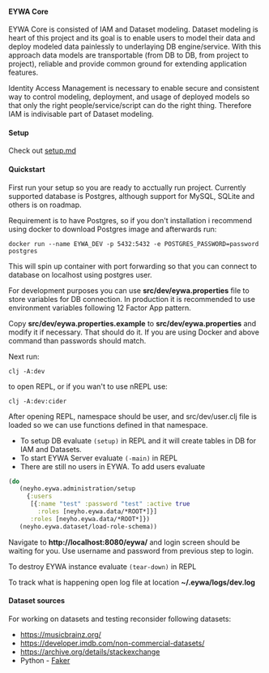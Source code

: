 #### EYWA Core
EYWA Core is consisted of IAM and Dataset modeling. Dataset modeling is heart of this project and
its goal is to enable users to model their data and deploy modeled data painlessly to underlaying DB
engine/service. With this approach data models are transportable (from DB to DB, from project to project),
reliable and provide common ground for extending application features.

Identity Access Management is necessary to enable secure and consistent way to control modeling, deployment,
and usage of deployed models so that only the right people/service/script can do the right thing. Therefore
IAM is indivisable part of Dataset modeling.


#### Setup
Check out [setup.md](./doc/setup.md)


#### Quickstart
First run your setup so you are ready to acctually run project. Currently supported database is Postgres,
although support for MySQL, SQLite and others is on roadmap. 

Requirement is to have Postgres, so if you don't installation i recommend using docker to download Postgres
image and afterwards run:
```
docker run --name EYWA_DEV -p 5432:5432 -e POSTGRES_PASSWORD=password postgres
```

This will spin up container with port forwarding so that you can connect to database on localhost using
postgres user.

For development purposes you can use __src/dev/eywa.properties__ file to store variables for DB connection.
In production it is recommended to use environment variables following 12 Factor App pattern.

Copy __src/dev/eywa.properties.example__ to __src/dev/eywa.properties__ and modify it if necessary. That should
do it. If you are using Docker and above command than passwords should match.


Next run:
```
clj -A:dev
```
to open REPL, or if you wan't to use nREPL use:
```
clj -A:dev:cider
```

After opening REPL, namespace should be user, and src/dev/user.clj file is loaded so we can use functions
defined in that namespace.

 * To setup DB evaluate ```(setup)``` in REPL and it will create tables in DB for IAM and Datasets.
 * To start EYWA Server evaluate ```(-main)``` in REPL
 * There are still no users in EYWA. To add users evaluate
 ``` clojure
 (do
    (neyho.eywa.administration/setup
      {:users
       [{:name "test" :password "test" :active true
         :roles [neyho.eywa.data/*ROOT*]}]
       :roles [neyho.eywa.data/*ROOT*]})
    (neyho.eywa.dataset/load-role-schema))
 ```

Navigate to **http://localhost:8080/eywa/** and login screen should be waiting for you. Use username and
password from previous step to login.


To destroy EYWA instance evaluate ```(tear-down)``` in REPL


To track what is happening open log file at location __~/.eywa/logs/dev.log__


#### Dataset sources
For working on datasets and testing reconsider following datasets:
 * https://musicbrainz.org/
 * https://developer.imdb.com/non-commercial-datasets/
 * https://archive.org/details/stackexchange
 * Python - [Faker](https://faker.readthedocs.io/en/master/)
